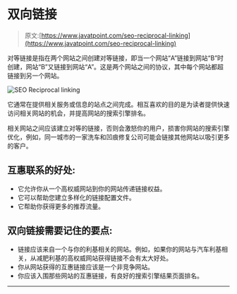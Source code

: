 # 双向链接

> 原文:[https://www.javatpoint.com/seo-reciprocal-linking](https://www.javatpoint.com/seo-reciprocal-linking)

对等链接是指在两个网站之间创建对等链接，即当一个网站“A”链接到网站“B”时创建，网站“B”又链接到网站“A”。这是两个网站之间的协议，其中每个网站都超链接到另一个网站。

![SEO Reciprocal linking](../Images/2efa65e38539604237ca0eb1c78890ac.png)

它通常在提供相关服务或信息的站点之间完成。相互喜欢的目的是为读者提供快速访问相关网站的机会，并提高网站的搜索引擎排名。

相关网站之间应该建立对等的链接，否则会激怒你的用户，损害你网站的搜索引擎优化，例如，同一城市的一家洗车和凹痕修复公司可能会链接其他网站以吸引更多的客户。

## 互惠联系的好处:

*   它允许你从一个高权威网站到你的网站传递链接权益。
*   它可以帮助您建立多样化的链接配置文件。
*   它帮助你获得更多的推荐流量。

## 双向链接需要记住的要点:

*   链接应该来自一个与你的利基相关的网站。例如，如果你的网站与汽车利基相关，从减肥利基的高权威网站获得链接不会有太大好处。
*   你从网站获得的互惠链接应该是一个非竞争网站。
*   你应该入围那些网站的互惠链接，有良好的搜索引擎结果页面排名。

* * *